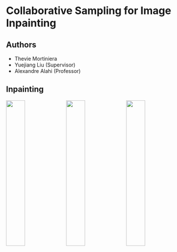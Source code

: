 # Collaborative Sampling for Image Inpainting

## Authors 

- Thevie Mortiniera
- Yuejiang Liu (Supervisor)
- Alexandre Alahi (Professor)


## Inpainting


<p float="left">
  <img src="../master/assets/inpaint1.png" width="32%"> 
  <img src="../master/assets/inpaint2.png" width="32%"> 
  <img src="../master/assets/inpaint4.png" width="32%">
</p>

